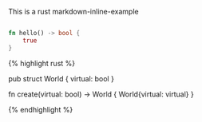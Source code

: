 This is a rust markdown-inline-example

```rust

fn hello() -> bool {
    true
}

```



{% highlight rust %}

pub struct World {
    virtual: bool
}

fn create(virtual: bool) -> World {
    World{virtual: virtual}
}

{% endhighlight %}
